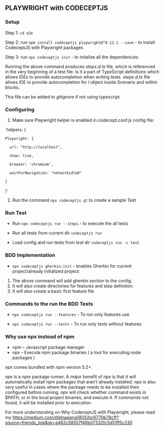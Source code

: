 ## PLAYWRIGHT with CODECEPTJS

### Setup

Step 1:  `cd e2e`

Step 2: run `npm install codeceptjs playwright@^0.12.1 --save` - to install CodeceptJS with Playwright packages

Step 3: run `npx codeceptjs init` - to initalize all the dependencies

Running the above command produces *steps.d.ts* file, which is referenced in the very beginning of a test file. Is it a part of TypeScript definitions which allows IDEs to provide autocompletion when writing tests. *steps.d.ts* file allows IDE to provide autocompletion for *I* object inside Scenario and within blocks.

This file can be added to *gitignore* if not using typescript.

### Configuring

1. Make sure Playwright helper is enabled in codecept.conf.js config file:

 `helpers: {
    
    Playwright: {
      
      url: "http://localhost",
      
      show: true,
      
      browser: 'chromium',
      
      waitForNavigation: "networkidle0"
    
    }
  
  }`

2. Run the command `npx codeceptjs gt` to create a sample Test 
  

### Run Test

- Run `npx codeceptjs run --steps` - to execute the all tests

- Run all tests from current dir
  `codeceptjs run`

- Load config and run tests from *test* dir
  `codeceptjs run -c test`
   

### BDD Implementation

-  `npx codeceptjs gherkin:init` - enables Gherkin for current project/already initialized project:
  
  1. The above command will add gherkin section to the config. 
  2. It will also create directories for features and step definition. 
  3. It will also create a basic first feature file 


### Commands to the run the BDD Tests 

-  `npx codeceptjs run --features` - To run only features use

- `npx codeceptjs run --tests` - To run only tests without features


### Why use npx instead of npm

- npm – Javascript package manager
- npx – Execute npm package binaries ( a tool for executing node packages )

*npx* comes bundled with npm version 5.2+.

*npx* is a npm package runner.
A major benefit of *npx* is that it will automatically install npm packages that aren’t already installed. *npx* is also very useful in cases where the package needs to be installed then configured before running. *npx* will check whether command exists in $PATH, or in the local project binaries, and execute it. If commands not found, it will be installed prior to execution.

For more understanding on Why CodeceptJS with Playwright, please read my https://medium.com/@bhaawna1805/bc6770b78cff?source=friends_link&sk=a482c58557f46b07332fc5d51ff5c230
